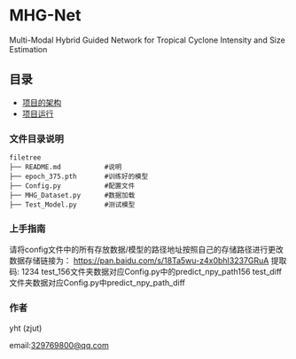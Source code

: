 

# MHG-Net

Multi-Modal Hybrid Guided Network for Tropical Cyclone Intensity and Size Estimation

<!-- PROJECT SHIELDS -->
 
## 目录

- [项目的架构](#文件目录说明)
- [项目运行](#上手指南)

[//]: # (- [贡献者]&#40;#贡献者&#41;)

[//]: # (  - [如何参与开源项目]&#40;#如何参与开源项目&#41;)

[//]: # (- [版本控制]&#40;#版本控制&#41;)

[//]: # (- [作者]&#40;#作者&#41;)

[//]: # (- [鸣谢]&#40;#鸣谢&#41;)

### 文件目录说明

```
filetree 
├── README.md           #说明
├── epoch_375.pth       #训练好的模型
├── Config.py           #配置文件
├── MHG_Dataset.py      #数据加载
├── Test_Model.py       #测试模型
```

### 上手指南

请将config文件中的所有存放数据/模型的路径地址按照自己的存储路径进行更改
数据存储链接为：
https://pan.baidu.com/s/18Ta5wu-z4x0bhI3237GRuA 提取码: 1234 
test_156文件夹数据对应Config.py中的predict_npy_path156
test_diff文件夹数据对应Config.py中predict_npy_path_diff


### 作者

yht (zjut)

email:329769800@qq.com
